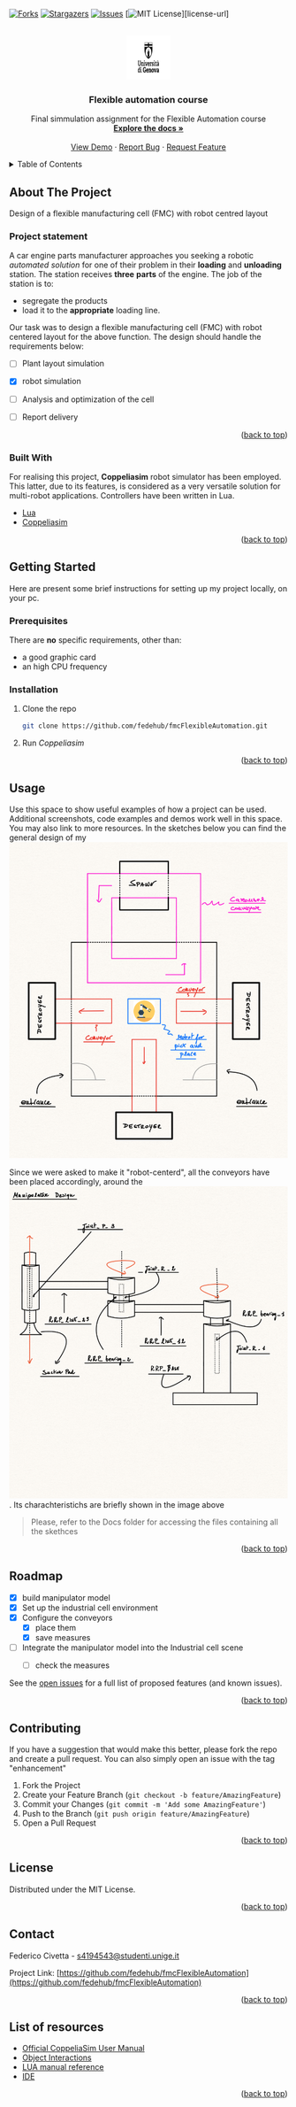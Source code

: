 <div id="top"></div>




<!-- PROJECT SHIELDS -->
<!--
*** I'm using markdown "reference style" links for readability.
*** Reference links are enclosed in brackets [ ] instead of parentheses ( ).
*** See the bottom of this document for the declaration of the reference variables
*** for contributors-url, forks-url, etc. This is an optional, concise syntax you may use.
*** https://www.markdownguide.org/basic-syntax/#reference-style-links
-->
[![Forks][forks-shield]][forks-url]
[![Stargazers][stars-shield]][stars-url]
[![Issues][issues-shield]][issues-url]
[![MIT License][license-shield]][license-url]




<!-- PROJECT LOGO -->
<br />
<div align="center">
  <a href="https://github.com/fedehub/fmcFlexibleAutomation">
    <img src="images/logo-black.png" alt="Logo" width="80" height="80">
  </a>

  <h3 align="center">Flexible automation course</h3>

  <p align="center">
    Final simmulation assignment for the Flexible Automation course 
    <br />
    <a href="https://github.com/fedehub/fmcFlexibleAutomation"><strong>Explore the docs »</strong></a>
    <br />
    <br />
    <a href="https://github.com/fedehub/fmcFlexibleAutomation">View Demo</a>
    ·
    <a href="https://github.com/fedehub/fmcFlexibleAutomation/issues">Report Bug</a>
    ·
    <a href="https://github.com/fedehub/fmcFlexibleAutomation/issues">Request Feature</a>
  </p>
</div>



<!-- TABLE OF CONTENTS -->
<details>
  <summary>Table of Contents</summary>
  <ol>
    <li>
      <a href="#about-the-project">About The Project</a>
      <ul>
        <li><a href="#built-with">Built With</a></li>
      </ul>
    </li>
    <li>
      <a href="#getting-started">Getting Started</a>
      <ul>
        <li><a href="#prerequisites">Prerequisites</a></li>
        <li><a href="#installation">Installation</a></li>
      </ul>
    </li>
    <li><a href="#usage">Usage</a></li>
    <li><a href="#roadmap">Roadmap</a></li>
    <li><a href="#contributing">Contributing</a></li>
    <li><a href="#license">License</a></li>
    <li><a href="#contact">Contact</a></li>
    <li><a href="#acknowledgments">Acknowledgments</a></li>
  </ol>
</details>



<!-- ABOUT THE PROJECT -->
## About The Project
Design of a flexible manufacturing cell (FMC) with robot centred layout

### Project statement 

A car engine parts manufacturer approaches you seeking a robotic *automated solution* for one of their problem in their **loading** and **unloading** station. The station receives **three** **parts** of the engine. The job of the station is to:

*  segregate the products
*  load it to the **appropriate** loading line. 

Our task was to design a flexible manufacturing cell (FMC) with robot centered layout for the above function. 
The design should handle the requirements below:

- [ ] Plant layout simulation
- [x] robot simulation
- [ ] Analysis and optimization of the cell
- [ ] Report delivery


<p align="right">(<a href="#top">back to top</a>)</p>



### Built With

For realising this project, **Coppeliasim** robot simulator has been employed. This latter, due to its features, is considered as a very versatile solution for multi-robot applications. Controllers have been written in Lua.

* [Lua](https://www.lua.org/)
* [Coppeliasim](https://www.coppeliarobotics.com/)


<p align="right">(<a href="#top">back to top</a>)</p>



<!-- GETTING STARTED -->
## Getting Started

Here are present some brief instructions for setting up my project locally, on your pc.


### Prerequisites

There are **no** specific requirements, other than:
* a good graphic card
* an high CPU frequency

### Installation

1. Clone the repo
   ```sh
   git clone https://github.com/fedehub/fmcFlexibleAutomation.git
   ```
2. Run *Coppeliasim*
   
<p align="right">(<a href="#top">back to top</a>)</p>



<!-- USAGE EXAMPLES -->
## Usage

Use this space to show useful examples of how a project can be used. Additional screenshots, code examples and demos work well in this space. You may also link to more resources.
In the sketches below you can find the general design of my ![industrial cell][industrial-cell]

Since we were asked to make it "robot-centerd", all the conveyors have been placed accordingly, around the ![manipulator][md]. Its charachteristichs are briefly shown in the image above

> Please, refer to the Docs folder for accessing the files containing all the skethces 


<p align="right">(<a href="#top">back to top</a>)</p>



<!-- ROADMAP -->
## Roadmap

- [x] build manipulator model
- [x] Set up the industrial cell environment
- [x] Configure the conveyors
  - [x] place them
  - [x] save measures
- [ ] Integrate the manipulator model into the Industrial cell scene 
  - [ ] check the measures 
    

See the [open issues](https://github.com/fedehub/fmcFlexibleAutomation/issues) for a full list of proposed features (and known issues).

<p align="right">(<a href="#top">back to top</a>)</p>



<!-- CONTRIBUTING -->
## Contributing

If you have a suggestion that would make this better, please fork the repo and create a pull request. You can also simply open an issue with the tag "enhancement"

1. Fork the Project
2. Create your Feature Branch (`git checkout -b feature/AmazingFeature`)
3. Commit your Changes (`git commit -m 'Add some AmazingFeature'`)
4. Push to the Branch (`git push origin feature/AmazingFeature`)
5. Open a Pull Request

<p align="right">(<a href="#top">back to top</a>)</p>



<!-- LICENSE -->
## License

Distributed under the MIT License. 

<p align="right">(<a href="#top">back to top</a>)</p>



<!-- CONTACT -->
## Contact

Federico Civetta - s4194543@studenti.unige.it

Project Link: [https://github.com/fedehub/fmcFlexibleAutomation](https://github.com/fedehub/fmcFlexibleAutomation)

<p align="right">(<a href="#top">back to top</a>)</p>



<!-- ACKNOWLEDGMENTS -->
## List of resources

* [Official CoppeliaSim User Manual](https://coppeliarobotics.com)
* [Object Interactions](https://www.coppeliarobotics.com/helpFiles/en/designingDynamicSimulations.htm )
* [LUA manual reference](https://www.lua.org/manual/5.1/manual.html )
* [IDE](https://studio.zerobrane.com/)



<p align="right">(<a href="#top">back to top</a>)</p>



<!-- MARKDOWN LINKS & IMAGES -->
<!-- https://www.markdownguide.org/basic-syntax/#reference-style-links -->


[forks-shield]: 	https://img.shields.io/github/forks/fedehub/fmcFlexibleAutomation
[forks-url]: https://github.com/fedehub/fmcFlexibleAutomation/network/members
[stars-shield]: 	https://img.shields.io/github/stars/fedehub/fmcFlexibleAutomation
[stars-url]: https://github.com/fedehub/fmcFlexibleAutomation/stargazers
[issues-shield]: 	https://img.shields.io/github/issues/fedehub/fmcFlexibleAutomation
[issues-url]: https://github.com/fedehub/fmcFlexibleAutomation/issues
[license-shield]: https://img.shields.io/github/license/fedehub/fmcFlexibleAutomation
[industrial-cell]: https://github.com/fedehub/fmcFlexibleAutomation/blob/main/images/industrial-cell.png
[md]: https://github.com/fedehub/fmcFlexibleAutomation/blob/main/images/RRP_manipulator.png